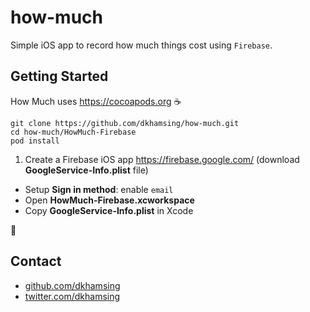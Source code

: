 # how-much

Simple iOS app to record how much things cost using `Firebase`.

## Getting Started

How Much uses https://cocoapods.org :coffee:

```
git clone https://github.com/dkhamsing/how-much.git
cd how-much/HowMuch-Firebase
pod install
```

1. Create a Firebase iOS app https://firebase.google.com/ (download **GoogleService-Info.plist** file)
- Setup **Sign in method**: enable `email`
- Open **HowMuch-Firebase.xcworkspace**
- Copy **GoogleService-Info.plist** in Xcode

:rocket:

## Contact

- [github.com/dkhamsing](https://github.com/dkhamsing)
- [twitter.com/dkhamsing](https://twitter.com/dkhamsing)
